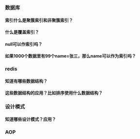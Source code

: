 ###  数据库 
#### 索引什么是聚簇索引和非聚簇索引？
#### 什么是覆盖索引？
#### null可以作索引吗？
#### 如果1000个数据里有99个name=张三，那么name可以作为索引吗？

### redis
#### 知道有哪些数据结构？
#### 这些数据结构的应用？比如排序使用什么数据结构？

### 设计模式
#### 知道哪些设计模式？应用？

### AOP

